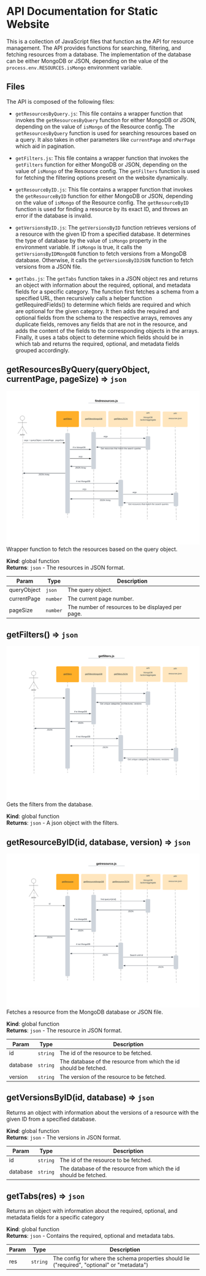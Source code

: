 # API Documentation for Static Website

This is a collection of JavaScript files that function as the API for resource management. The API provides functions for searching, filtering, and fetching resources from a database. The implementation of the database can be either MongoDB or JSON, depending on the value of the `process.env.RESOURCES.isMongo` environment variable.

## Files

The API is composed of the following files:

- `getResourcesByQuery.js`: This file contains a wrapper function that invokes the `getResourcesByQuery` function for either MongoDB or JSON, depending on the value of `isMongo` of the Resource config. The `getResourcesByQuery` function is used for searching resources based on a query. It also takes in other parameters like `currentPage` and `nPerPage` which aid in pagination.

- `getFilters.js`: This file contains a wrapper function that invokes the `getFilters` function for either MongoDB or JSON, depending on the value of `isMongo` of the Resource config. The `getFilters` function is used for fetching the filtering options present on the website dynamically.

- `getResourceByID.js`: This file contains a wrapper function that invokes the `getResourceByID` function for either MongoDB or JSON, depending on the value of `isMongo` of the Resource config. The `getResourceByID` function is used for finding a resource by its exact ID, and throws an error if the database is invalid.

- `getVersionsByID.js`: The `getVersionsByID` function retrieves versions of a resource with the given ID from a specified database. It determines the type of database by the value of `isMongo` property in the environment variable. If `isMongo` is true, it calls the `getVersionsByIDMongoDB` function to fetch versions from a MongoDB database. Otherwise, it calls the `getVersionsByIDJSON` function to fetch versions from a JSON file.

- `getTabs.js`: The `getTabs` function takes in a JSON object res and returns an object with information about the required, optional, and metadata fields for a specific category. The function first fetches a schema from a specified URL, then recursively calls a helper function getRequiredFields() to determine which fields are required and which are optional for the given category. It then adds the required and optional fields from the schema to the respective arrays, removes any duplicate fields, removes any fields that are not in the resource, and adds the content of the fields to the corresponding objects in the arrays. Finally, it uses a tabs object to determine which fields should be in which tab and returns the required, optional, and metadata fields grouped accordingly.

## getResourcesByQuery(queryObject, currentPage, pageSize) ⇒ <code>json</code>
![findresources.js](./docs/findresources.svg)
Wrapper function to fetch the resources based on the query object.

**Kind**: global function </br>
**Returns**: <code>json</code> - The resources in JSON format.</br>

| Param | Type | Description |
| --- | --- | --- |
| queryObject | <code>json</code> | The query object. |
| currentPage | <code>number</code> | The current page number. |
| pageSize | <code>number</code> | The number of resources to be displayed per page. |

<a name="getFilters"></a>

## getFilters() ⇒ <code>json</code>
![getfilters.js](./docs/getfilters.svg)
Gets the filters from the database.

**Kind**: global function </br>
**Returns**: <code>json</code> - A json object with the filters. </br>
<a name="getResource"></a>

## getResourceByID(id, database, version) ⇒ <code>json</code>
![getresource.js](./docs/getresource.svg)
Fetches a resource from the MongoDB database or JSON file.

**Kind**: global function </br>
**Returns**: <code>json</code> - The resource in JSON format. </br>

| Param | Type | Description |
| --- | --- | --- |
| id | <code>string</code> | The id of the resource to be fetched. |
| database | <code>string</code> | The database of the resource from which the id should be fetched. |
| version | <code>string</code> | The version of the resource to be fetched. |

<a name="getVersions"></a>

## getVersionsByID(id, database) ⇒ <code>json</code>
Returns an object with information about the versions of a resource with the given ID from a specified database.

**Kind**: global function </br>
**Returns**: <code>json</code> - The versions in JSON format. </br>

| Param | Type | Description |
| --- | --- | --- |
| id | <code>string</code> | The id of the resource to be fetched. |
| database | <code>string</code> | The database of the resource from which the id should be fetched. |

<a name="getVersions"></a>

## getTabs(res) ⇒ <code>json</code>
Returns an object with information about the required, optional, and metadata fields for a specific category

**Kind**: global function </br>
**Returns**: <code>json</code> - Contains the required, optional and metadata tabs. </br>

| Param | Type | Description |
| --- | --- | --- |
| res | <code>string</code> | The config for where the schema properties should lie ("required", "optional" or "metadata") |
